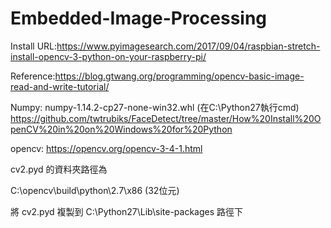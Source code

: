 # Embedded-Image-Processing

Install URL:https://www.pyimagesearch.com/2017/09/04/raspbian-stretch-install-opencv-3-python-on-your-raspberry-pi/

Reference:https://blog.gtwang.org/programming/opencv-basic-image-read-and-write-tutorial/

Numpy: numpy-1.14.2-cp27-none-win32.whl (在C:\Python27執行cmd)
https://github.com/twtrubiks/FaceDetect/tree/master/How%20Install%20OpenCV%20in%20on%20Windows%20for%20Python





opencv:
https://opencv.org/opencv-3-4-1.html

cv2.pyd 的資料夾路徑為

C:\opencv\build\python\2.7\x86 (32位元)

將 cv2.pyd 複製到 C:\Python27\Lib\site-packages 路徑下


